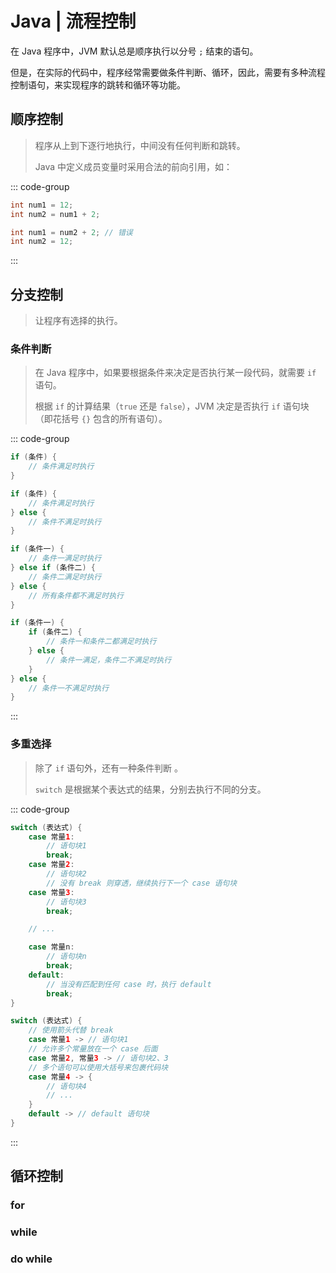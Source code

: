 # Java | 流程控制

在 Java 程序中，JVM 默认总是顺序执行以分号 `;` 结束的语句。

但是，在实际的代码中，程序经常需要做条件判断、循环，因此，需要有多种流程控制语句，来实现程序的跳转和循环等功能。

## 顺序控制

> 程序从上到下逐行地执行，中间没有任何判断和跳转。
>
> Java 中定义成员变量时采用合法的前向引用，如：

::: code-group

```java [正确演示]
int num1 = 12;
int num2 = num1 + 2;
```

```java [错误演示]
int num1 = num2 + 2; // 错误
int num2 = 12;
```

:::

## 分支控制

> 让程序有选择的执行。

### 条件判断

> 在 Java 程序中，如果要根据条件来决定是否执行某一段代码，就需要 `if` 语句。
>
> 根据 `if` 的计算结果（`true` 还是 `false`），JVM 决定是否执行 `if` 语句块（即花括号 `{}` 包含的所有语句）。

::: code-group

```java [单分支]
if (条件) {
    // 条件满足时执行
}
```

```java [双分支]
if (条件) {
    // 条件满足时执行
} else {
    // 条件不满足时执行
}
```

```java [多分支]
if (条件一) {
    // 条件一满足时执行
} else if (条件二) {
    // 条件二满足时执行
} else {
    // 所有条件都不满足时执行
}
```

```java [嵌套分支]
if (条件一) {
    if (条件二) {
        // 条件一和条件二都满足时执行
    } else {
        // 条件一满足，条件二不满足时执行
    }
} else {
    // 条件一不满足时执行
}
```

:::

### 多重选择

> 除了 `if` 语句外，还有一种条件判断 。
>
> `switch` 是根据某个表达式的结果，分别去执行不同的分支。

::: code-group

```java [旧语法]
switch (表达式) {
    case 常量1:
        // 语句块1
        break;
    case 常量2:
        // 语句块2
        // 没有 break 则穿透，继续执行下一个 case 语句块
    case 常量3:
        // 语句块3
        break;

    // ...

    case 常量n:
        // 语句块n
        break;
    default:
        // 当没有匹配到任何 case 时，执行 default
        break;
}
```

```java [新语法]
switch (表达式) {
    // 使用箭头代替 break
    case 常量1 -> // 语句块1
    // 允许多个常量放在一个 case 后面
    case 常量2, 常量3 -> // 语句块2、3
    // 多个语句可以使用大括号来包裹代码块
    case 常量4 -> {
        // 语句块4
        // ...
    }
    default -> // default 语句块
}
```

:::

## 循环控制

### for

### while

### do while
